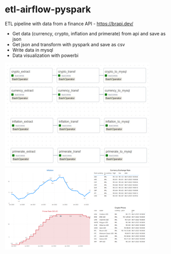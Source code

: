 # etl-airflow-pyspark

ETL pipeline with data from a finance API - https://brapi.dev/ 

* Get data (currency, crypto, inflation and primerate) from api and save as json
* Get json and transform with pyspark and save as csv
* Write data in mysql
* Data visualization with powerbi


<img width="450px" src="./img/dags.png" alt="dags" />
<img width="450px" src="./img/bi.png" alt="bi" />
